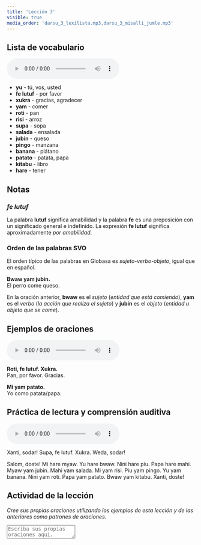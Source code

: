 ```yaml
---
title: 'Lección 3'
visible: true
media_order: 'darsu_3_lexilista.mp3,darsu_3_misalli_jumle.mp3'
---
```


## Lista de vocabulario

<audio controls>
 <source src="/darsu/03/darsu_3_lexilista.mp3" type="audio/mp3" />
 <p>Su agente de usuario no es compatible con el elemento de audio HTML5.</p>
</audio>

* **yu** - tú, vos, usted
* **fe lutuf** - por favor
* **xukra** - gracias, agradecer
* **yam** - comer
* **roti** - pan
* **risi** - arroz
* **supa** - sopa
* **salada** - ensalada
* **jubin** - queso
* **pingo** - manzana
* **banana** - plátano
* **patato** - patata, papa
* **kitabu** - libro
* **hare** - tener

## Notas
### _fe lutuf_

La palabra **lutuf** significa amabilidad y la palabra **fe** es una preposición con un significado general e indefinido. La expresión **fe lutuf** significa aproximadamente _por amabilidad_.

### Orden de las palabras SVO

El orden típico de las palabras en Globasa es _sujeto-verbo-objeto_, igual que en español.

**Bwaw yam jubin.**  
El perro come queso.
 
En la oración anterior, **bwaw** es el _sujeto_ (_entidad que está comiendo_), **yam** es el _verbo_ (_la acción que realiza el sujeto_) y **jubin** es el _objeto_ (_entidad u objeto que se come_).

## Ejemplos de oraciones

<audio controls>
 <source src="/darsu/03/darsu_3_misalli_jumle.mp3" type="audio/mp3" />
 <p>Su agente de usuario no es compatible con el elemento de audio HTML5.</p>
</audio>

**Roti, fe lutuf. Xukra.**  
Pan, por favor. Gracias.

**Mi yam patato.**  
Yo como patata/papa.

## Práctica de lectura y comprensión auditiva

<audio controls>
 <source src="/darsu/03/darsu_03_doxoli_abyasa.mp3" type="audio/mp3" />
 <p>Su agente de usuario no es compatible con el elemento de audio HTML5.</p>
</audio>

Xanti, sodar! Supa, fe lutuf. Xukra. Weda, sodar!

Salom, doste! Mi hare myaw. Yu hare bwaw. Nini hare piu. Papa hare mahi. Myaw yam jubin. Mahi yam salada. Mi yam risi. Piu yam pingo. Yu yam banana. Nini yam roti. Papa yam patato. Bwaw yam kitabu. Xanti, doste!

## Actividad de la lección

_Cree sus propias oraciones utilizando los ejemplos de esta lección y de las anteriores como patrones de oraciones._

<textarea width="100%" spellcheck="false" placeholder="Escriba sus propias oraciones aquí."></textarea>
